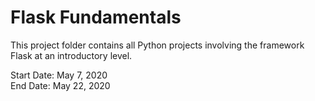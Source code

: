 # Flask Fundamentals

This project folder contains all Python projects involving the framework Flask at an introductory level.

Start Date: May 7, 2020\
End Date: May 22, 2020